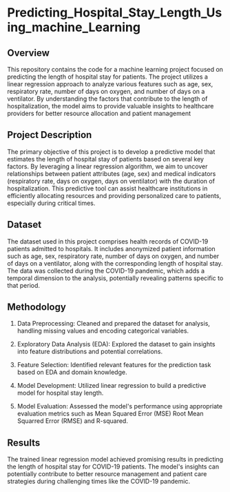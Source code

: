 # Predicting_Hospital_Stay_Length_Using_machine_Learning

## Overview
This repository contains the code for a machine learning project focused on predicting the length of hospital stay for patients. The project utilizes a linear regression approach to analyze various features such as age, sex, respiratory rate, number of days on oxygen, and number of days on a ventilator. By understanding the factors that contribute to the length of hospitalization, the model aims to provide valuable insights to healthcare providers for better resource allocation and patient management

## Project Description
The primary objective of this project is to develop a predictive model that estimates the length of hospital stay of  patients based on several key factors. By leveraging a linear regression algorithm, we aim to uncover relationships between patient attributes (age, sex) and medical indicators (respiratory rate, days on oxygen, days on ventilator) with the duration of hospitalization. This predictive tool can assist healthcare institutions in efficiently allocating resources and providing personalized care to patients, especially during critical times.

## Dataset
The dataset used in this project comprises health records of COVID-19 patients admitted to hospitals. It includes anonymized patient information such as age, sex, respiratory rate, number of days on oxygen, and number of days on a ventilator, along with the corresponding length of hospital stay. The data was collected during the COVID-19 pandemic, which adds a temporal dimension to the analysis, potentially revealing patterns specific to that period.

## Methodology
1. Data Preprocessing: Cleaned and prepared the dataset for analysis, handling missing values and encoding categorical variables.

2. Exploratory Data Analysis (EDA): Explored the dataset to gain insights into feature distributions and potential correlations.

3. Feature Selection: Identified relevant features for the prediction task based on EDA and domain knowledge.

4. Model Development: Utilized linear regression to build a predictive model for hospital stay length.

5. Model Evaluation: Assessed the model's performance using appropriate evaluation metrics such as Mean Squared Error (MSE) Root Mean Squarred Error (RMSE) and R-squared.

## Results

The trained linear regression model achieved promising results in predicting the length of hospital stay for COVID-19 patients. The model's insights can potentially contribute to better resource management and patient care strategies during challenging times like the COVID-19 pandemic.
